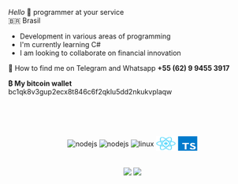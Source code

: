<i>Hello</i> 👋 programmer at your service<br/>
🇧🇷 Brasil

- Development in various areas of programming
- I'm currently learning C#
- I am looking to collaborate on financial innovation

👤 How to find me on Telegram and Whatsapp <b>+55 (62) 9 9455 3917</b>

<b>₿ My bitcoin wallet</b>
<br/>
bc1qk8v3gup2ecx8t846c6f2qklu5dd2nkukvplaqw
<br/>
<br/>
<br/>
<br/>
<br/>

<div align="center" valign="top">
  <img align="center" alt="nodejs" height="30" width="40" src="https://cdn.worldvectorlogo.com/logos/nodejs-icon.svg">
  <img align="center" alt="nodejs" height="50" width="60" src="https://cdn.worldvectorlogo.com/logos/android-4.svg">
  <img align="center" alt="linux" height="30" width="40" src="https://cdn.worldvectorlogo.com/logos/c--4.svg">
  <img align="center" alt="React" height="30" width="40" src="https://raw.githubusercontent.com/devicons/devicon/master/icons/react/react-original.svg">
  <img align="center" alt="Js" height="30" width="40" src="https://raw.githubusercontent.com/devicons/devicon/master/icons/typescript/typescript-plain.svg">
</div>

<br/>
<br/>

<div align="center">
  <a href="https://www.instagram.com/edu.duduribeiro/" target="_blank"><img src="https://img.shields.io/badge/-Instagram-%23E4405F?style=for-the-badge&logo=instagram&logoColor=white" target="_blank"></a>
  <a href="https://www.linkedin.com/in/edududuribeiro/" target="_blank"><img src="https://img.shields.io/badge/-LinkedIn-%230077B5?style=for-the-badge&logo=linkedin&logoColor=white" target="_blank"></a> 
</div>

